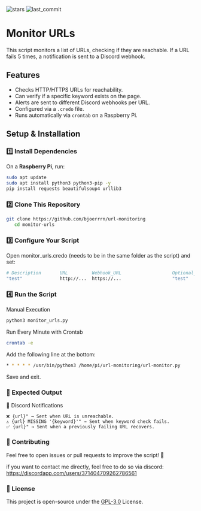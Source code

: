 ![stars](https://img.shields.io/github/stars/bjoerrrn/url-monitoring) ![last_commit](https://img.shields.io/github/last-commit/bjoerrrn/url-monitoring)

# Monitor URLs

This script monitors a list of URLs, checking if they are reachable. If a URL fails 5 times, a notification is sent to a Discord webhook.

## Features
- Checks HTTP/HTTPS URLs for reachability.
- Can verify if a specific keyword exists on the page.
- Alerts are sent to different Discord webhooks per URL.
- Configured via a `.credo` file.
- Runs automatically via `crontab` on a Raspberry Pi.

## Setup & Installation  

### **1️⃣ Install Dependencies**
On a **Raspberry Pi**, run:  
```bash
sudo apt update
sudo apt install python3 python3-pip -y
pip install requests beautifulsoup4 urllib3
```

### **2️⃣ Clone This Repository**
```bash
git clone https://github.com/bjoerrrn/url-monitoring
   cd monitor-urls
```

### **3️⃣ Configure Your Script**

Open monitor_urls.credo (needs to be in the same folder as the script) and set:
```bash
# Description       URL         Webhook_URL                   Optional_Keyword
"test"              http://...  https://...                   "test"
```

### **4️⃣ Run the Script**

Manual Execution
```bash
python3 monitor_urls.py
```

Run Every Minute with Crontab
```bash
crontab -e
```

Add the following line at the bottom:
```bash
* * * * * /usr/bin/python3 /home/pi/url-monitoring/url-monitor.py
```

Save and exit.

### **📡 Expected Output**

📢 Discord Notifications
```
❌ {url}" → Sent when URL is unreachable.
⚠️ {url} MISSING '{keyword}'" → Sent when keyword check fails.
✅ {url}" → Sent when a previously failing URL recovers.
```

### **🤝 Contributing**

Feel free to open issues or pull requests to improve the script! 🚀

if you want to contact me directly, feel free to do so via discord: https://discordapp.com/users/371404709262786561

### **📜 License**

This project is open-source under the [GPL-3.0](https://www.gnu.org/licenses/gpl-3.0.en.html) License.
